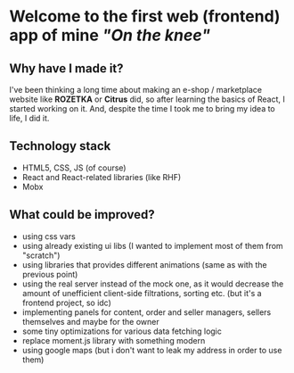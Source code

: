 # Welcome to the first web (frontend) app of mine *"On the knee"*
## Why have I made it?
I've been thinking a long time about making an e-shop / marketplace website like **ROZETKA** or **Citrus** did, so after learning the basics of React, I started working on it. And, despite the time I took me to bring my idea to life, I did it.
## Technology stack
- HTML5, CSS, JS (of course)
- React and React-related libraries (like RHF)
- Mobx
## What could be improved?
- using css vars
- using already existing ui libs (I wanted to implement most of them from "scratch")
- using libraries that provides different animations (same as with the previous point)
- using the real server instead of the mock one, as it would decrease the amount of unefficient client-side filtrations, sorting etc. (but it's a frontend project, so idc)
- implementing panels for content, order and seller managers, sellers themselves and maybe for the owner
- some tiny optimizations for various data fetching logic
- replace moment.js library with something modern
- using google maps (but i don't want to leak my address in order to use them)
